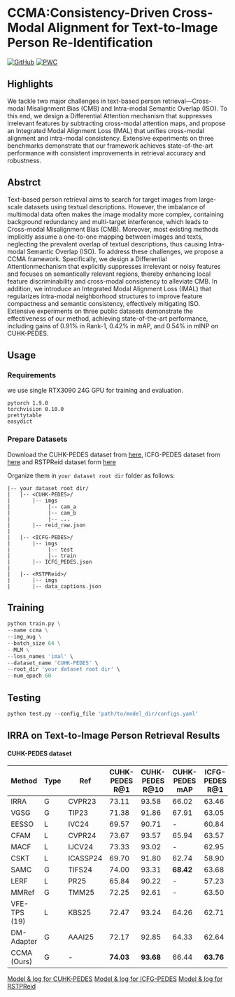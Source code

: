 # CCMA:Consistency-Driven Cross-Modal Alignment for Text-to-Image Person Re-Identification
[![GitHub](https://img.shields.io/badge/license-MIT-green)](https://github.com/anosorae/IRRA/blob/main/LICENSE) [![PWC](https://img.shields.io/endpoint.svg?url=https://paperswithcode.com/badge/cross-modal-implicit-relation-reasoning-and/nlp-based-person-retrival-on-cuhk-pedes)](https://paperswithcode.com/sota/nlp-based-person-retrival-on-cuhk-pedes?p=cross-modal-implicit-relation-reasoning-and)



## Highlights
We tackle two major challenges in text-based person retrieval—Cross-modal Misalignment Bias (CMB) and Intra-modal Semantic Overlap (ISO). To this end, we design a Differential Attention mechanism that suppresses irrelevant features by subtracting cross-modal attention maps, and propose an Integrated Modal Alignment Loss (IMAL) that unifies cross-modal alignment and intra-modal consistency. Extensive experiments on three benchmarks demonstrate that our framework achieves state-of-the-art performance with consistent improvements in retrieval accuracy and robustness.

## Abstrct
Text-based person retrieval aims to search for target images from large-scale datasets using textual descriptions.  However, the imbalance of multimodal data often makes the image modality more complex, containing background redundancy and multi-target interference, which leads to Cross-modal Misalignment Bias (CMB).  Moreover, most existing methods implicitly assume a one-to-one mapping between images and texts, neglecting the prevalent overlap of textual descriptions, thus causing Intra-modal Semantic Overlap (ISO). To address these challenges, we propose a CCMA framework.  Specifically, we design a Differential Attentionmechanism that explicitly suppresses irrelevant or noisy features and focuses on semantically relevant regions, thereby enhancing local feature discriminability and cross-modal consistency to alleviate CMB.  In addition, we introduce an Integrated Modal Alignment Loss (IMAL) that regularizes intra-modal neighborhood structures to improve feature compactness and semantic consistency, effectively mitigating ISO.  Extensive experiments on three public datasets demonstrate the effectiveness of our method, achieving state-of-the-art performance, including gains of 0.91% in Rank-1, 0.42% in mAP, and 0.54% in mINP on CUHK-PEDES.

## Usage
### Requirements
we use single RTX3090 24G GPU for training and evaluation. 
```
pytorch 1.9.0
torchvision 0.10.0
prettytable
easydict
```

### Prepare Datasets
Download the CUHK-PEDES dataset from [here](https://github.com/ShuangLI59/Person-Search-with-Natural-Language-Description), ICFG-PEDES dataset from [here](https://github.com/zifyloo/SSAN) and RSTPReid dataset form [here](https://github.com/NjtechCVLab/RSTPReid-Dataset)

Organize them in `your dataset root dir` folder as follows:
```
|-- your dataset root dir/
|   |-- <CUHK-PEDES>/
|       |-- imgs
|            |-- cam_a
|            |-- cam_b
|            |-- ...
|       |-- reid_raw.json
|
|   |-- <ICFG-PEDES>/
|       |-- imgs
|            |-- test
|            |-- train 
|       |-- ICFG_PEDES.json
|
|   |-- <RSTPReid>/
|       |-- imgs
|       |-- data_captions.json
```


## Training

```python
python train.py \
--name ccma \
--img_aug \
--batch_size 64 \
--MLM \
--loss_names 'imal' \
--dataset_name 'CUHK-PEDES' \
--root_dir 'your dataset root dir' \
--num_epoch 60
```

## Testing

```python
python test.py --config_file 'path/to/model_dir/configs.yaml'
```

## IRRA on Text-to-Image Person Retrieval Results
#### CUHK-PEDES dataset
| Method      | Type | Ref     | CUHK-PEDES R@1 | CUHK-PEDES R@10 | CUHK-PEDES mAP | ICFG-PEDES R@1 | ICFG-PEDES R@10 | ICFG-PEDES mAP | RSTPReid R@1 | RSTPReid R@10 | RSTPReid mAP |
|-------------|------|---------|----------------|-----------------|----------------|----------------|-----------------|----------------|--------------|---------------|--------------|
| IRRA  | G    | CVPR23  | 73.11          | 93.58           | 66.02          | 63.46          | 85.82           | 38.06          | 60.20        | 88.20         | 47.17        |
| VGSG   | G    | TIP23   | 71.38          | 91.86           | 67.91          | 63.05          | 84.36           | -              | -            | -             | -            |
| EESSO | L    | IVC24   | 69.57          | 90.71           | -              | 60.84          | 83.53           | -              | 53.15        | 83.55         | -            |
| CFAM | L    | CVPR24  | 73.67          | 93.57           | 65.94          | 63.57          | **86.32**       | 38.34          | 60.51        | 89.71         | 47.64        |
| MACF | L    | IJCV24  | 73.33          | 93.02           | -              | 62.95          | 85.04           | -              | -            | -             | -            |
| CSKT | L    | ICASSP24| 69.70          | 91.80           | 62.74          | 58.90          | 83.56           | 33.87          | 57.75        | 88.35         | 46.43        |
| SAMC | G    | TIFS24  | 74.00   | 93.31           | **68.42**      | 63.68          | 85.21           | 42.21          | 60.80        | 89.00         | **49.67**    |
| LERF | L    | PR25    | 65.84          | 90.22           | -              | 57.23          | 83.11           | -              | 46.75        | 81.60         | -            |
| MMRef | G    | TMM25   | 72.25          | 92.61           | -              | 63.50          | 83.73           | -              | 56.20        | 85.80         | -            |
| VFE-TPS (19)| L    | KBS25   | 72.47          | 93.24           | 64.26          | 62.71          | 84.51           | **43.08**      | 59.25        | 88.85         | 45.96        |
| DM-Adapter | G  | AAAI25  | 72.17          | 92.85           | 64.33          | 62.64          | 85.32           | 36.50          | 60.00        | 87.90         | 47.37        |
| CCMA (Ours) | G    | -       | **74.03**      | **93.68**       | 66.44          | **63.76**      | 86.00           | 38.30          | **60.80**    | **89.00**     | 47.90        |

[Model & log for CUHK-PEDES](https://drive.google.com/file/d/1jTubHy5420VITUStPXr0P0uQDK93Gf09/view)
[Model & log for ICFG-PEDES](https://drive.google.com/file/d/1jTubHy5420VITUStPXr0P0uQDK93Gf09/view)
[Model & log for RSTPReid](https://drive.google.com/file/d/1jTubHy5420VITUStPXr0P0uQDK93Gf09/view)


